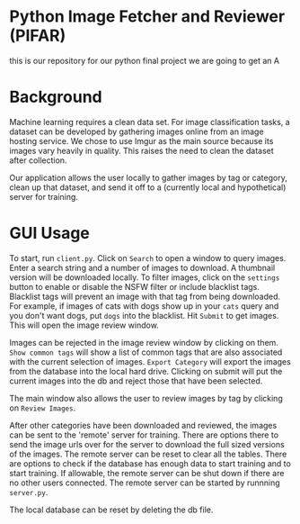 # Python Image Fetcher and Reviewer (PIFAR)
this is our repository for our python final project
we are going to get an A

# Background
Machine learning requires a clean data set. For image classification tasks, a dataset can be developed by gathering images online from an image hosting service. We chose to use Imgur as the main source because its images vary heavily in quality. This raises the need to clean the dataset after collection.

Our application allows the user locally to gather images by tag or category, clean up that dataset, and send it off to a (currently local and hypothetical) server for training.

# GUI Usage
To start, run `client.py`. Click on `Search` to open a window to query images. Enter a search string and a number of images to download. A thumbnail version will be downloaded locally. To filter images, click on the `settings` button to enable or disable the NSFW filter or include blacklist tags. Blacklist tags will prevent an image with that tag from being downloaded. For example, if images of cats with dogs show up in your `cats` query and you don't want dogs, put `dogs` into the blacklist. Hit `Submit` to get images. This will open the image review window.

Images can be rejected in the image review window by clicking on them. `Show common tags` will show a list of common tags that are also associated with the current selection of images. `Export Category` will export the images from the database into the local hard drive. Clicking on submit will put the current images into the db and reject those that have been selected.

The main window also allows the user to review images by tag by clicking on `Review Images`.

After other categories have been downloaded and reviewed, the images can be sent to the 'remote' server for training. There are options there to send the image urls over for the server to download the full sized versions of the images. The remote server can be reset to clear all the tables. There are options to check if the database has enough data to start training and to start training. If allowable, the remote server can be shut down if there are no other users connected. The remote server can be started by runnning `server.py`.

The local database can be reset by deleting the db file.
